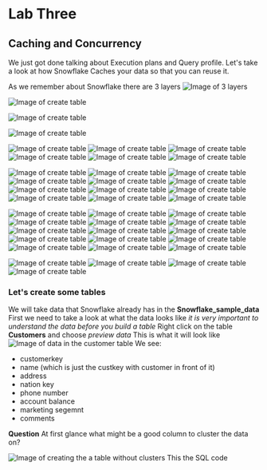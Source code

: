 # Lab Three
## Caching and Concurrency

We just got done talking about Execution plans and Query profile.  Let's take a look at how Snowflake Caches your data so that you can reuse it.  

As we remember about Snowflake there are 3 layers 
![Image of 3 layers](https://github.com/kerrynakayama/developintelligence_data_engineering/blob/master/Day_02/LAB_03/Images/Screen%20Shot%202020-05-22%20at%2012.42.55%20PM.png)



![Image of create table](https://github.com/kerrynakayama/developintelligence_data_engineering/blob/master/Day_02/LAB_03/Images/1%20create%20table.png)

![Image of create table](https://github.com/kerrynakayama/developintelligence_data_engineering/blob/master/Day_02/LAB_03/Images/2%20cach_select.png)

![Image of create table](https://github.com/kerrynakayama/developintelligence_data_engineering/blob/master/Day_02/LAB_03/Images/3%20detailsQP.png)

![Image of create table](https://github.com/kerrynakayama/developintelligence_data_engineering/blob/master/Day_02/LAB_03/Images/4%20profileQP.png)
![Image of create table](https://github.com/kerrynakayama/developintelligence_data_engineering/blob/master/Day_02/LAB_03/Images/5%20QP%20run%20select%20cache%20CS.png)
![Image of create table](https://github.com/kerrynakayama/developintelligence_data_engineering/blob/master/Day_02/LAB_03/Images/6%20QP%20cache%20CS.png)
![Image of create table](https://github.com/kerrynakayama/developintelligence_data_engineering/blob/master/Day_02/LAB_03/Images/7%20compare%20first%20run.png)
![Image of create table](https://github.com/kerrynakayama/developintelligence_data_engineering/blob/master/Day_02/LAB_03/Images/8%20fast%20return.png)
![Image of create table](https://github.com/kerrynakayama/developintelligence_data_engineering/blob/master/Day_02/LAB_03/Images/9%20CS%20query%20reuse.png)

![Image of create table](https://github.com/kerrynakayama/developintelligence_data_engineering/blob/master/Day_02/LAB_03/Images/10%20CS%20query%20reuse%20show%20Cluster.png)
![Image of create table](https://github.com/kerrynakayama/developintelligence_data_engineering/blob/master/Day_02/LAB_03/Images/11%20Turn%20off%20CS%20cache.png)
![Image of create table](https://github.com/kerrynakayama/developintelligence_data_engineering/blob/master/Day_02/LAB_03/Images/12%20original%20query.png)
![Image of create table](https://github.com/kerrynakayama/developintelligence_data_engineering/blob/master/Day_02/LAB_03/Images/12%20rerun%20table%20with%20CS%20off.png)
![Image of create table](https://github.com/kerrynakayama/developintelligence_data_engineering/blob/master/Day_02/LAB_03/Images/13%20no%20local%20disk%20using%20vwh%20Cache.png)
![Image of create table](https://github.com/kerrynakayama/developintelligence_data_engineering/blob/master/Day_02/LAB_03/Images/14%20still%20takes%20a%20while%20to%20run.png)
![Image of create table](https://github.com/kerrynakayama/developintelligence_data_engineering/blob/master/Day_02/LAB_03/Images/15%20VWH%20is%20off%20.png)
![Image of create table](https://github.com/kerrynakayama/developintelligence_data_engineering/blob/master/Day_02/LAB_03/Images/16%20QH%20show%20clusters.png)
![Image of create table](https://github.com/kerrynakayama/developintelligence_data_engineering/blob/master/Day_02/LAB_03/Images/16%20QP%20VWH%20cache.png)
![Image of create table](https://github.com/kerrynakayama/developintelligence_data_engineering/blob/master/Day_02/LAB_03/Images/17%20QP%20100cache%20VWH.png)
![Image of create table](https://github.com/kerrynakayama/developintelligence_data_engineering/blob/master/Day_02/LAB_03/Images/18%20start%20concurrency%20delete%20file.png)
![Image of create table](https://github.com/kerrynakayama/developintelligence_data_engineering/blob/master/Day_02/LAB_03/Images/19%20Select%20from%20table%20read%20.png)

![Image of create table](https://github.com/kerrynakayama/developintelligence_data_engineering/blob/master/Day_02/LAB_03/Images/20%20running%20same%20VWH.png)
![Image of create table](https://github.com/kerrynakayama/developintelligence_data_engineering/blob/master/Day_02/LAB_03/Images/20%20update%20before%20update.png)
![Image of create table](https://github.com/kerrynakayama/developintelligence_data_engineering/blob/master/Day_02/LAB_03/Images/21%20update%20after%20update.png)
![Image of create table](https://github.com/kerrynakayama/developintelligence_data_engineering/blob/master/Day_02/LAB_03/Images/22%20update%20blocked.png)
![Image of create table](https://github.com/kerrynakayama/developintelligence_data_engineering/blob/master/Day_02/LAB_03/Images/23%20delete%20table%20.png)
![Image of create table](https://github.com/kerrynakayama/developintelligence_data_engineering/blob/master/Day_02/LAB_03/Images/24%20update%20running%20but%20will%20fail.png)
![Image of create table](https://github.com/kerrynakayama/developintelligence_data_engineering/blob/master/Day_02/LAB_03/Images/25%20update%20running%20.png)
![Image of create table](https://github.com/kerrynakayama/developintelligence_data_engineering/blob/master/Day_02/LAB_03/Images/26%20QP%20update%20failed%20.png)
![Image of create table](https://github.com/kerrynakayama/developintelligence_data_engineering/blob/master/Day_02/LAB_03/Images/26%20QP%20update%20happening.png)
![Image of create table](https://github.com/kerrynakayama/developintelligence_data_engineering/blob/master/Day_02/LAB_03/Images/26%20query%20failed.png)
![Image of create table](https://github.com/kerrynakayama/developintelligence_data_engineering/blob/master/Day_02/LAB_03/Images/26%20update%20failed.png)
![Image of create table](https://github.com/kerrynakayama/developintelligence_data_engineering/blob/master/Day_02/LAB_03/Images/27%20query%20fail.png)
![Image of create table](https://github.com/kerrynakayama/developintelligence_data_engineering/blob/master/Day_02/LAB_03/Images/27%20read%20after%20delete.png)
![Image of create table](https://github.com/kerrynakayama/developintelligence_data_engineering/blob/master/Day_02/LAB_03/Images/28%20delete%20after%20running%20read%20.png)
![Image of create table](https://github.com/kerrynakayama/developintelligence_data_engineering/blob/master/Day_02/LAB_03/Images/29%20read%20works%20.png)

![Image of create table](https://github.com/kerrynakayama/developintelligence_data_engineering/blob/master/Day_02/LAB_03/Images/31%20insert%20rows%20concurrency%20.png)
![Image of create table](https://github.com/kerrynakayama/developintelligence_data_engineering/blob/master/Day_02/LAB_03/Images/32%20update%20after%20inserting%20.png)
![Image of create table](https://github.com/kerrynakayama/developintelligence_data_engineering/blob/master/Day_02/LAB_03/Images/33%20select%20how%20many%20rows%20before%20update%20is%20complete.png)
![Image of create table](https://github.com/kerrynakayama/developintelligence_data_engineering/blob/master/Day_02/LAB_03/Images/34%20update%20is%20complete%20concurrency.png)

### Let's create some tables
We will take data that Snowflake already has in the **Snowflake_sample_data**
First we need to take a look at what the data looks like
*it is very important to understand the data before you build a table*
Right click on the table **Customers** and choose *preview data*
This is what it will look like
![Image of data in the customer table](https://github.com/kerrynakayama/developintelligence_data_engineering/blob/master/Day_03/LAB_07/IMAGES/1_describe_table.png)
We see: 
- customerkey 
- name (which is just the custkey with customer in front of it) 
- address
- nation key
- phone number 
- account balance
- marketing segemnt 
- comments 

**Question** 
At first glance what might be a good column to cluster the data on?

![Image of creating the a table without clusters](https://github.com/kerrynakayama/developintelligence_data_engineering/blob/master/Day_03/LAB_07/IMAGES/2_create_nocluster_table.png)
This the SQL code 
```sql
